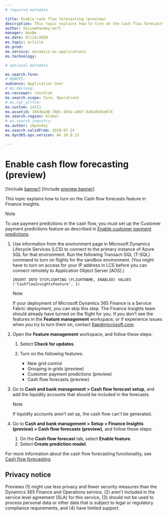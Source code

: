 ```yaml
---
# required metadata

title: Enable cash flow forecasting (preview)
description: This topic explains how to turn on the Cash flow forecasts feature in Finance Insights.
author: ShivamPandey-msft
manager: AnnBe
ms.date: 07/24/2020
ms.topic: article
ms.prod: 
ms.service: dynamics-ax-applications
ms.technology: 

# optional metadata

ms.search.form: 
# ROBOTS: 
audience: Application User
# ms.devlang: 
ms.reviewer: roschlom
ms.search.scope: Core, Operations
# ms.tgt_pltfrm: 
ms.custom: 14151
ms.assetid: 3d43ba40-780c-459a-a66f-9a01d556e674
ms.search.region: Global
# ms.search.industry: 
ms.author: shpandey
ms.search.validFrom: 2020-07-24
ms.dyn365.ops.version: AX 10.0.13

---
```

# Enable cash flow forecasting (preview)

[!include [banner](../includes/banner.md)]
[!include [preview banner](../includes/preview-banner.md)]

This topic explains how to turn on the Cash flow forecasts feature in Finance Insights.

> [!NOTE]
> To use payment predictions in the cash flow, you must set up the Customer payment predictions feature as described in [Enable customer payment predictions](enable-cust-paymnt-prediction.md).

1. Use information from the environment page in Microsoft Dynamics Lifecycle Services (LCS) to connect to the primary instance of Azure SQL for that environment. Run the following Transact-SQL (T-SQL) command to turn on flights for the sandbox environment. (You might have to turn on access for your IP address in LCS before you can connect remotely to Application Object Server \[AOS\].)

    `INSERT INTO SYSFLIGHTING (FLIGHTNAME, ENABLED) VALUES ('CashflowInsightsFeature', 1)`

    > [!NOTE]
    > If your deployment of Microsoft Dynamics 365 Finance is a Service Fabric deployment, you can skip this step. The Finance Insights team should already have turned on the flight for you. If you don't see the features in the **Feature management** workspace, or if experience issues when you try to turn them on, contact <fiap@microsoft.com>.
  
2. Open the **Feature management** workspace, and follow these steps:

    1. Select **Check for updates**.
    2. Turn on the following features:

        - New grid control
        - Grouping in grids (preview) 
        - Customer payment predictions (preview)
        - Cash flow forecasts (preview)

3. Go to **Cash and bank management \> Cash flow forecast setup**, and add the liquidity accounts that should be included in the forecasts.

    > [!NOTE]
    > If liquidity accounts aren't set up, the cash flow can't be generated.

4. Go to **Cash and bank management \> Setup \> Finance Insights (preview) \> Cash flow forecasts (preview)**, and follow these steps:

    1. On the **Cash flow forecast** tab, select **Enable feature**.
    2. Select **Create prediction model**.

For more information about the cash flow forecasting functionality, see [Cash flow forecasting](cash-flow-forecast-intro.md).

## Privacy notice

Previews (1) might use less privacy and fewer security measures than the Dynamics 365 Finance and Operations service, (2) aren't included in the service level agreement (SLA) for this service, (3) should not be used to process personal data or other data that is subject to legal or regulatory compliance requirements, and (4) have limited support.
